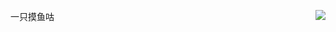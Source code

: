 一只摸鱼咕
<img align="right" src="https://github-readme-stats.vercel.app/api?username=WangDanPeng&show_icons=true">

<!---
baimianxiao/baimianxiao is a ✨ special ✨ repository because its `README.md` (this file) appears on your GitHub profile.
You can click the Preview link to take a look at your changes.
--->
